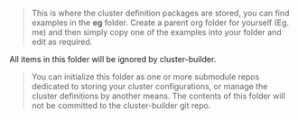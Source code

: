 > This is where the cluster definition packages are stored, you can find examples in the __eg__ folder.  Create a parent org folder for yourself (Eg. me) and then simply copy one of the examples into your folder and edit as required.

All items in this folder will be ignored by cluster-builder.

> You can initialize this folder as one or more submodule repos dedicated to storing your cluster configurations, or manage the cluster definitions by another means.  The contents of this folder will not be committed to the cluster-builder git repo.
